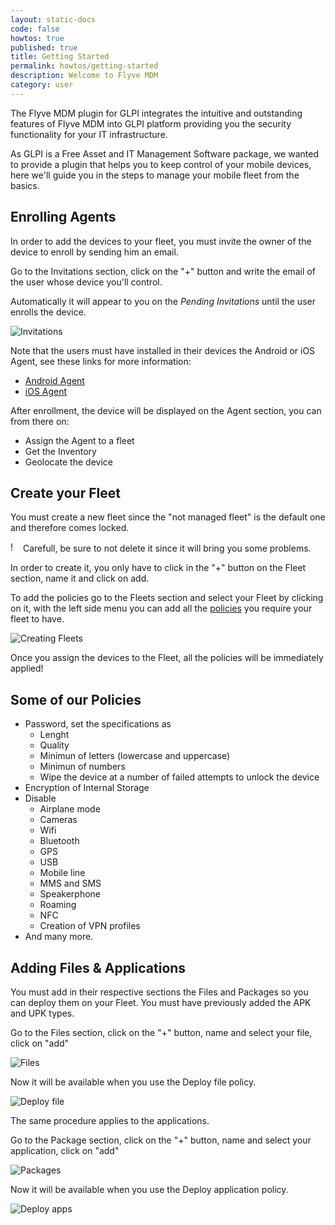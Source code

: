 ```yaml
---
layout: static-docs
code: false
howtos: true
published: true
title: Getting Started
permalink: howtos/getting-started
description: Welcome to Flyve MDM
category: user
---
```

The Flyve MDM plugin for GLPI integrates the intuitive and outstanding features of Flyve MDM into GLPI platform providing you the security functionality for your IT infrastructure.

As GLPI is a Free Asset and IT Management Software package, we wanted to provide a plugin that helps you to keep control of your mobile devices, here we'll guide you in the steps to manage your mobile fleet from the basics.

## Enrolling Agents

In order to add the devices to your fleet, you must invite the owner of the device to enroll by sending him an email.

Go to the Invitations section, click on the "+" button and write the email of the user whose device you'll control.

Automatically it will appear to you on the _Pending Invitations_ until the user enrolls the device.

![Invitations](https://raw.githubusercontent.com/Naylin15/Screenshots/master/glpi/invitations.gif)

Note that the users must have installed in their devices the Android or iOS Agent, see these links for more information:

* [Android Agent](http://flyve.org/android-mdm-agent/)
* [iOS Agent](http://flyve.org/ios-mdm-agent/)

After enrollment, the device will be displayed on the Agent section, you can from there on:

* Assign the Agent to a fleet
* Get the Inventory
* Geolocate the device

## Create your Fleet

You must create a new fleet since the "not managed fleet" is the default one and therefore comes locked.

<img src="{{ '/images/picto-warning.png' | absolute_url }}" alt="!" height="16px"> Carefull, be sure to not delete it since it will bring you some problems.

In order to create it, you only have to click in the "+" button on the Fleet section, name it and click on add.

To add the policies go to the Fleets section and select your Fleet by clicking on it, with the left side menu you can add all the [policies](#some-of-our-policies) you require your fleet to have.

![Creating Fleets](https://raw.githubusercontent.com/Naylin15/Screenshots/master/glpi/fleet.gif)

Once you assign the devices to the Fleet, all the policies will be immediately applied!

## Some of our Policies

* Password, set the specifications as
  * Lenght
  * Quality
  * Minimun of letters (lowercase and uppercase)
  * Minimun of numbers
  * Wipe the device at a number of failed attempts to unlock the device
* Encryption of Internal Storage
* Disable
  * Airplane mode
  * Cameras
  * Wifi
  * Bluetooth
  * GPS
  * USB
  * Mobile line
  * MMS and SMS
  * Speakerphone
  * Roaming
  * NFC
  * Creation of VPN profiles
* And many more.

## Adding Files & Applications

You must add in their respective sections the Files and Packages so you can deploy them on your Fleet. You must have previously added the APK and UPK types.

Go to the Files section, click on the "+" button, name and select your file, click on "add"

![Files](https://raw.githubusercontent.com/Naylin15/Screenshots/master/glpi/file.gif)

Now it will be available when you use the Deploy file policy.

![Deploy file](https://raw.githubusercontent.com/Naylin15/Screenshots/master/glpi/df1.png)

The same procedure applies to the applications.

Go to the Package section, click on the "+" button, name and select your application, click on "add"

![Packages](https://raw.githubusercontent.com/Naylin15/Screenshots/master/glpi/da.gif)

Now it will be available when you use the Deploy application policy.

![Deploy apps](https://raw.githubusercontent.com/Naylin15/Screenshots/master/glpi/app4.png)
